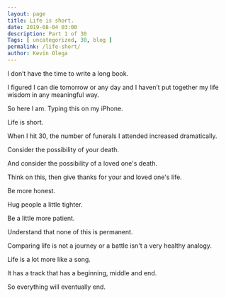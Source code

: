 ```yaml
--- 
layout: page 
title: Life is short. 
date: 2019-08-04 03:00
description: Part 1 of 30
Tags: [ uncategorized, 30, blog ]
permalink: /life-short/ 
author: Kevin Olega 
--- 
```

I don’t have the time to write a long book.

I figured I can die tomorrow or any day and I haven’t put together my life wisdom in any meaningful way.

So here I am. Typing this on my iPhone.

Life is short.

When I hit 30, the number of funerals I attended increased dramatically.

Consider the possibility of your death.

And consider the possibility of a loved one's death.

Think on this, then give thanks for your and loved one's life.

Be more honest.

Hug people a little tighter.

Be a little more patient.

Understand that none of this is permanent.

Comparing life is not a journey or a battle isn't a very healthy analogy.

Life is a lot more like a song.

It has a track that has a beginning, middle and end.

So everything will eventually end.

